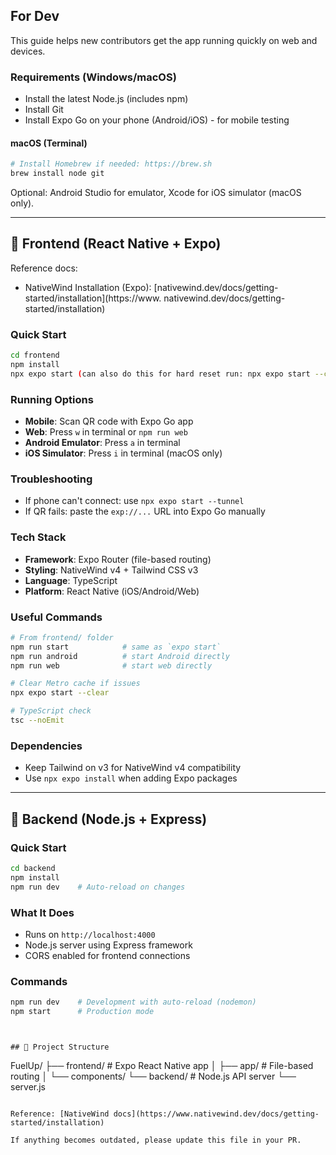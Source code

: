 ## For Dev

This guide helps new contributors get the app running quickly on web and devices.

### Requirements (Windows/macOS)
- Install the latest Node.js (includes npm)
- Install Git
- Install Expo Go on your phone (Android/iOS) - for mobile testing

#### macOS (Terminal)
```bash
# Install Homebrew if needed: https://brew.sh
brew install node git
```

Optional: Android Studio for emulator, Xcode for iOS simulator (macOS only).

---

## 📱 Frontend (React Native + Expo)

Reference docs:
- NativeWind Installation (Expo): [nativewind.dev/docs/getting-started/installation](https://www.
nativewind.dev/docs/getting-started/installation)

### Quick Start
```bash
cd frontend
npm install
npx expo start (can also do this for hard reset run: npx expo start --clear)
```

### Running Options
- **Mobile**: Scan QR code with Expo Go app
- **Web**: Press `w` in terminal or `npm run web`
- **Android Emulator**: Press `a` in terminal
- **iOS Simulator**: Press `i` in terminal (macOS only)

### Troubleshooting
- If phone can't connect: use `npx expo start --tunnel`
- If QR fails: paste the `exp://...` URL into Expo Go manually

### Tech Stack
- **Framework**: Expo Router (file-based routing)
- **Styling**: NativeWind v4 + Tailwind CSS v3
- **Language**: TypeScript
- **Platform**: React Native (iOS/Android/Web)

### Useful Commands
```bash
# From frontend/ folder
npm run start            # same as `expo start`
npm run android          # start Android directly
npm run web              # start web directly

# Clear Metro cache if issues
npx expo start --clear

# TypeScript check
tsc --noEmit
```

### Dependencies
- Keep Tailwind on v3 for NativeWind v4 compatibility
- Use `npx expo install` when adding Expo packages

---

## 🚀 Backend (Node.js + Express)

### Quick Start
```bash
cd backend
npm install
npm run dev    # Auto-reload on changes
```

### What It Does
- Runs on `http://localhost:4000`
- Node.js server using Express framework
- CORS enabled for frontend connections

### Commands
```bash
npm run dev    # Development with auto-reload (nodemon)
npm start      # Production mode
```


```


## 📁 Project Structure
```
FuelUp/
├── frontend/     # Expo React Native app
│   ├── app/      # File-based routing
│   └── components/
└── backend/      # Node.js API server
    └── server.js
```

Reference: [NativeWind docs](https://www.nativewind.dev/docs/getting-started/installation)

If anything becomes outdated, please update this file in your PR.
